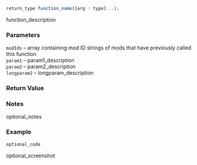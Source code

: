 ```js
return_type function_name([arg : type]...);
```

function_description

### Parameters

`modIds`     &ndash; array containing mod ID strings of mods that have previously called this function <br>
`param1`     &ndash; param1_description    <br>
`param2`     &ndash; param2_description    <br>
`longparam2` &ndash; longparam_description <br>

### Return Value

### Notes

optional_notes

### Example

```js
optional_code
```

optional_screenshot